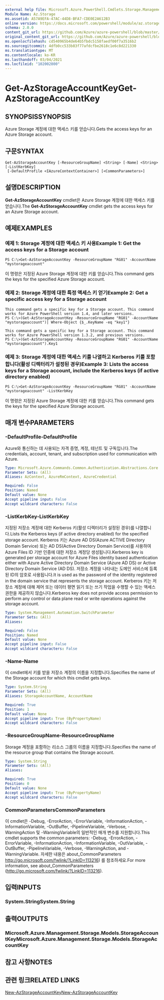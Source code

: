 ```yaml
---
external help file: Microsoft.Azure.PowerShell.Cmdlets.Storage.Management.dll-Help.xml
Module Name: Az.Storage
ms.assetid: A57A9EFA-47AC-44D8-BFA7-CDE0E2A612B3
online version: https://docs.microsoft.com/powershell/module/az.storage/get-azstorageaccountkey
schema: 2.0.0
content_git_url: https://github.com/Azure/azure-powershell/blob/master/src/Storage/Storage.Management/help/Get-AzStorageAccountKey.md
original_content_git_url: https://github.com/Azure/azure-powershell/blob/master/src/Storage/Storage.Management/help/Get-AzStorageAccountKey.md
ms.openlocfilehash: cd540965b4de64b5fbdc5158faedf00f7a3516b2
ms.sourcegitcommit: 4dfb0cc533b83f77afdcfbe2618c1e6c8d221330
ms.translationtype: MT
ms.contentlocale: ko-KR
ms.lasthandoff: 03/04/2021
ms.locfileid: "102002800"
---
```

# <span data-ttu-id="b1759-101">Get-AzStorageAccountKey</span><span class="sxs-lookup"><span data-stu-id="b1759-101">Get-AzStorageAccountKey</span></span>

## <span data-ttu-id="b1759-102">SYNOPSIS</span><span class="sxs-lookup"><span data-stu-id="b1759-102">SYNOPSIS</span></span>
<span data-ttu-id="b1759-103">Azure Storage 계정에 대한 액세스 키를 얻습니다.</span><span class="sxs-lookup"><span data-stu-id="b1759-103">Gets the access keys for an Azure Storage account.</span></span>

## <span data-ttu-id="b1759-104">구문</span><span class="sxs-lookup"><span data-stu-id="b1759-104">SYNTAX</span></span>

```
Get-AzStorageAccountKey [-ResourceGroupName] <String> [-Name] <String> [-ListKerbKey]
 [-DefaultProfile <IAzureContextContainer>] [<CommonParameters>]
```

## <span data-ttu-id="b1759-105">설명</span><span class="sxs-lookup"><span data-stu-id="b1759-105">DESCRIPTION</span></span>
<span data-ttu-id="b1759-106">**Get-AzStorageAccountKey** cmdlet은 Azure Storage 계정에 대한 액세스 키를 얻습니다.</span><span class="sxs-lookup"><span data-stu-id="b1759-106">The **Get-AzStorageAccountKey** cmdlet gets the access keys for an Azure Storage account.</span></span>

## <span data-ttu-id="b1759-107">예제</span><span class="sxs-lookup"><span data-stu-id="b1759-107">EXAMPLES</span></span>

### <span data-ttu-id="b1759-108">예제 1: Storage 계정에 대한 액세스 키 사용</span><span class="sxs-lookup"><span data-stu-id="b1759-108">Example 1: Get the access keys for a Storage account</span></span>
```
PS C:\>Get-AzStorageAccountKey -ResourceGroupName "RG01" -AccountName "mystorageaccount"
```

<span data-ttu-id="b1759-109">이 명령은 지정된 Azure Storage 계정에 대한 키를 얻습니다.</span><span class="sxs-lookup"><span data-stu-id="b1759-109">This command gets the keys for the specified Azure Storage account.</span></span>

### <span data-ttu-id="b1759-110">예제 2: Storage 계정에 대한 특정 액세스 키 얻기</span><span class="sxs-lookup"><span data-stu-id="b1759-110">Example 2: Get a specific access key for a Storage account</span></span>
```
This command gets a specific key for a Storage account. This command works for Azure PowerShell version 1.4, and later versions.
PS C:\>(Get-AzStorageAccountKey -ResourceGroupName "RG01" -AccountName "mystorageaccount")| Where-Object {$_.KeyName -eq "key1"}

This command gets a specific key for a Storage account. This command works for Azure PowerShell version 1.3.2, and previous versions.
PS C:\>(Get-AzStorageAccountKey -ResourceGroupName "RG01" -AccountName "mystorageaccount").Key1
```

### <span data-ttu-id="b1759-111">예제 3: Storage 계정에 대한 액세스 키를 나열하고 Kerberos 키를 포함합니다(활성 디렉터리가 설정된 경우)</span><span class="sxs-lookup"><span data-stu-id="b1759-111">Example 3: Lists the access keys for a Storage account, include the Kerberos keys (if active directory enabled)</span></span>
```
PS C:\>Get-AzStorageAccountKey -ResourceGroupName "RG01" -AccountName "mystorageaccount" -ListKerbKey
```

<span data-ttu-id="b1759-112">이 명령은 지정된 Azure Storage 계정에 대한 키를 얻습니다.</span><span class="sxs-lookup"><span data-stu-id="b1759-112">This command gets the keys for the specified Azure Storage account.</span></span>

## <span data-ttu-id="b1759-113">매개 변수</span><span class="sxs-lookup"><span data-stu-id="b1759-113">PARAMETERS</span></span>

### <span data-ttu-id="b1759-114">-DefaultProfile</span><span class="sxs-lookup"><span data-stu-id="b1759-114">-DefaultProfile</span></span>
<span data-ttu-id="b1759-115">Azure와 통신하는 데 사용되는 자격 증명, 계정, 테넌트 및 구독입니다.</span><span class="sxs-lookup"><span data-stu-id="b1759-115">The credentials, account, tenant, and subscription used for communication with Azure.</span></span>

```yaml
Type: Microsoft.Azure.Commands.Common.Authentication.Abstractions.Core.IAzureContextContainer
Parameter Sets: (All)
Aliases: AzContext, AzureRmContext, AzureCredential

Required: False
Position: Named
Default value: None
Accept pipeline input: False
Accept wildcard characters: False
```

### <span data-ttu-id="b1759-116">-ListKerbKey</span><span class="sxs-lookup"><span data-stu-id="b1759-116">-ListKerbKey</span></span>
<span data-ttu-id="b1759-117">지정된 저장소 계정에 대한 Kerberos 키(활성 디렉터리가 설정된 경우)를 나열합니다.</span><span class="sxs-lookup"><span data-stu-id="b1759-117">Lists the Kerberos keys (if active directory enabled) for the specified storage account.</span></span>
<span data-ttu-id="b1759-118">Kerberos 키는 Azure AD DS(Azure ACTIVE Directory Domain Service) 또는 AD DS(Active Directory Domain Service)를 사용하여 Azure Files ID 기반 인증에 대한 저장소 계정당 생성됩니다.</span><span class="sxs-lookup"><span data-stu-id="b1759-118">Kerberos key is generated per storage account for Azure Files identity based authentication either with Azure Active Directory Domain Service (Azure AD DS) or Active Directory Domain Service (AD DS).</span></span> <span data-ttu-id="b1759-119">저장소 계정을 나타내는 도메인 서비스에 등록된 ID의 암호로 사용됩니다.</span><span class="sxs-lookup"><span data-stu-id="b1759-119">It is used as the password of the identity registered in the domain service that represents the storage account.</span></span> <span data-ttu-id="b1759-120">Kerberos 키는 저장소 계정에 대해 제어 또는 데이터 평면 읽기 또는 쓰기 작업을 수행할 수 있는 액세스 권한을 제공하지 않습니다.</span><span class="sxs-lookup"><span data-stu-id="b1759-120">Kerberos key does not provide access permission to perform any control or data plane read or write operations against the storage account.</span></span>

```yaml
Type: System.Management.Automation.SwitchParameter
Parameter Sets: (All)
Aliases:

Required: False
Position: Named
Default value: None
Accept pipeline input: False
Accept wildcard characters: False
```

### <span data-ttu-id="b1759-121">-Name</span><span class="sxs-lookup"><span data-stu-id="b1759-121">-Name</span></span>
<span data-ttu-id="b1759-122">이 cmdlet에서 키를 받을 저장소 계정의 이름을 지정합니다.</span><span class="sxs-lookup"><span data-stu-id="b1759-122">Specifies the name of the Storage account for which this cmdlet gets keys.</span></span>

```yaml
Type: System.String
Parameter Sets: (All)
Aliases: StorageAccountName, AccountName

Required: True
Position: 1
Default value: None
Accept pipeline input: True (ByPropertyName)
Accept wildcard characters: False
```

### <span data-ttu-id="b1759-123">-ResourceGroupName</span><span class="sxs-lookup"><span data-stu-id="b1759-123">-ResourceGroupName</span></span>
<span data-ttu-id="b1759-124">Storage 계정을 포함하는 리소스 그룹의 이름을 지정합니다.</span><span class="sxs-lookup"><span data-stu-id="b1759-124">Specifies the name of the resource group that contains the Storage account.</span></span>

```yaml
Type: System.String
Parameter Sets: (All)
Aliases:

Required: True
Position: 0
Default value: None
Accept pipeline input: True (ByPropertyName)
Accept wildcard characters: False
```

### <span data-ttu-id="b1759-125">CommonParameters</span><span class="sxs-lookup"><span data-stu-id="b1759-125">CommonParameters</span></span>
<span data-ttu-id="b1759-126">이 cmdlet은 -Debug, -ErrorAction, -ErrorVariable, -InformationAction, -InformationVariable, -OutBuffer, -PipelineVariable, -Verbose, -WarningAction 및 -WarningVariable의 일반적인 매개 변수를 지원합니다.</span><span class="sxs-lookup"><span data-stu-id="b1759-126">This cmdlet supports the common parameters: -Debug, -ErrorAction, -ErrorVariable, -InformationAction, -InformationVariable, -OutVariable, -OutBuffer, -PipelineVariable, -Verbose, -WarningAction, and -WarningVariable.</span></span> <span data-ttu-id="b1759-127">자세한 내용은 about_CommonParameters http://go.microsoft.com/fwlink/?LinkID=113216) 를 참조하세요.</span><span class="sxs-lookup"><span data-stu-id="b1759-127">For more information, see about_CommonParameters (http://go.microsoft.com/fwlink/?LinkID=113216).</span></span>

## <span data-ttu-id="b1759-128">입력</span><span class="sxs-lookup"><span data-stu-id="b1759-128">INPUTS</span></span>

### <span data-ttu-id="b1759-129">System.String</span><span class="sxs-lookup"><span data-stu-id="b1759-129">System.String</span></span>

## <span data-ttu-id="b1759-130">출력</span><span class="sxs-lookup"><span data-stu-id="b1759-130">OUTPUTS</span></span>

### <span data-ttu-id="b1759-131">Microsoft.Azure.Management.Storage.Models.StorageAccountKey</span><span class="sxs-lookup"><span data-stu-id="b1759-131">Microsoft.Azure.Management.Storage.Models.StorageAccountKey</span></span>

## <span data-ttu-id="b1759-132">참고 사항</span><span class="sxs-lookup"><span data-stu-id="b1759-132">NOTES</span></span>

## <span data-ttu-id="b1759-133">관련 링크</span><span class="sxs-lookup"><span data-stu-id="b1759-133">RELATED LINKS</span></span>

[<span data-ttu-id="b1759-134">New-AzStorageAccountKey</span><span class="sxs-lookup"><span data-stu-id="b1759-134">New-AzStorageAccountKey</span></span>](./New-AzStorageAccountKey.md)


